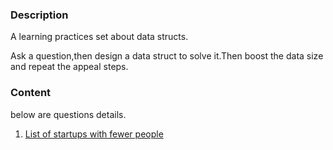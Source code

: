 ### Description

A learning practices set about data structs.

Ask a question,then design a data struct to solve it.Then boost the data size and repeat the appeal steps.


### Content
below are questions details.
1.  [List of startups with fewer people](1#Requirements)